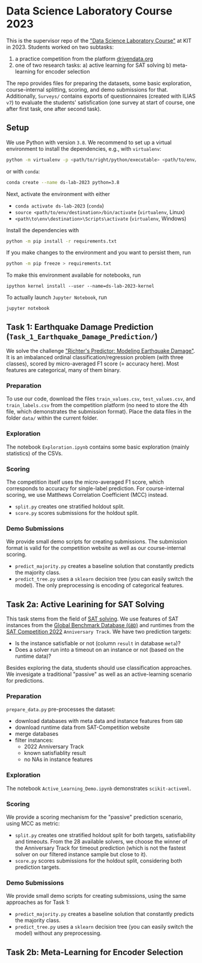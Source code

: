 # Data Science Laboratory Course 2023

This is the supervisor repo of the ["Data Science Laboratory Course"](https://dbis.ipd.kit.edu/3211_3244.php) at KIT in 2023.
Students worked on two subtasks:

1) a practice competition from the platform [drivendata.org](https://www.drivendata.org/)
2) one of two research tasks:
  a) active learning for SAT solving
  b) meta-learning for encoder selection

The repo provides files for preparing the datasets, some basic exploration, course-internal splitting, scoring, and demo submissions for that.
Additionally, `Surveys/` contains exports of questionnaires (created with ILIAS `v7`) to evaluate the students' satisfication
(one survey at start of course, one after first task, one after second task).

## Setup

We use Python with version `3.8`.
We recommend to set up a virtual environment to install the dependencies, e.g., with `virtualenv`:

```bash
python -m virtualenv -p <path/to/right/python/executable> <path/to/env/destination>
```

or with `conda`:

```bash
conda create --name ds-lab-2023 python=3.8
```

Next, activate the environment with either

- `conda activate ds-lab-2023` (`conda`)
- `source <path/to/env/destination>/bin/activate` (`virtualenv`, Linux)
- `<path\to\env\destination>\Scripts\activate` (`virtualenv`, Windows)

Install the dependencies with

```bash
python -m pip install -r requirements.txt
```

If you make changes to the environment and you want to persist them, run

```bash
python -m pip freeze > requirements.txt
```

To make this environment available for notebooks, run

```
ipython kernel install --user --name=ds-lab-2023-kernel
```

To actually launch `Jupyter Notebook`, run

```
jupyter notebook
```

## Task 1: Earthquake Damage Prediction (`Task_1_Earthquake_Damage_Prediction/`)

We solve the challenge ["Richter's Predictor: Modeling Earthquake Damage"](https://www.drivendata.org/competitions/57/nepal-earthquake/).
It is an imbalanced ordinal classification/regression problem (with three classes), scored by micro-averaged F1 score (= accuracy here).
Most features are categorical, many of them binary.

### Preparation

To use our code, download the files `train_values.csv`, `test_values.csv`, and `train_labels.csv`
from the competition platform (no need to store the 4th file, which demonstrates the submission format).
Place the data files in the folder `data/` within the current folder.

### Exploration

The notebook `Exploration.ipynb` contains some basic exploration (mainly statistics) of the CSVs.

### Scoring

The competition itself uses the micro-averaged F1 score, which corresponds to accuracy for single-label prediction.
For course-internal scoring, we use Matthews Correlation Coefficient (MCC) instead.

- `split.py` creates one stratified holdout split.
- `score.py` scores submissions for the holdout split.

### Demo Submissions

We provide small demo scripts for creating submissions.
The submission format is valid for the competition website as well as our course-internal scoring.

- `predict_majority.py` creates a baseline solution that constantly predicts the majority class.
- `predict_tree.py` uses a `sklearn` decision tree (you can easily switch the model).
  The only preprocessing is encoding of categorical features.

## Task 2a: Active Learining for SAT Solving

This task stems from the field of [SAT solving](https://en.wikipedia.org/wiki/Boolean_satisfiability_problem).
We use features of SAT instances from the [Global Benchmark Database (`GBD`)](https://gbd.iti.kit.edu/)
and runtimes from the [SAT Competition 2022](https://satcompetition.github.io/2022/) `Anniversary Track`.
We have two prediction targets:

- Is the instance satisfiable or not (column `result` in database `meta`)?
- Does a solver run into a timeout on an instance or not (based on the runtime data)?

Besides exploring the data, students should use classification approaches.
We invesigate a traditional "passive" as well as an active-learning scenario for predictions.

### Preparation

`prepare_data.py` pre-processes the dataset:

- download databases with meta data and instance features from `GBD`
- download runtime data from SAT-Competition website
- merge databases
- filter instances:
  - 2022 Anniversary Track
  - known satisfiablity result
  - no NAs in instance features

### Exploration

The notebook `Active_Learning_Demo.ipynb` demonstrates `scikit-activeml`.

### Scoring

We provide a scoring mechanism for the "passive" prediction scenario, using MCC as metric:

- `split.py` creates one stratified holdout split for both targets, satisfiability and timeouts.
  From the 28 available solvers, we choose the winner of the Anniversary Track for timeout prediction
  (which is not the fastest solver on our filtered instance sample but close to it).
- `score.py` scores submissions for the holdout split, considering both prediction targets.

### Demo Submissions

We provide small demo scripts for creating submissions, using the same approaches as for Task 1:

- `predict_majority.py` creates a baseline solution that constantly predicts the majority class.
- `predict_tree.py` uses a `sklearn` decision tree (you can easily switch the model) without any preprocessing.

## Task 2b: Meta-Learning for Encoder Selection
